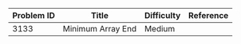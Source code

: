 | Problem ID | Title | Difficulty | Reference
| --- | --- | --- | ---
| 3133 | Minimum Array End | Medium | 
